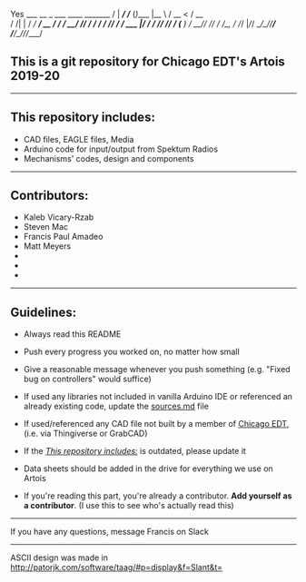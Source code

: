 

Yes
    ___         __        _         ___   ____ _______ 
   /   |  _____/ /_____  (_)____   |__ \ / __ <  / __ \
  / /| | / ___/ __/ __ \/ / ___/   __/ // / / / / /_/ /
 / ___ |/ /  / /_/ /_/ / (__  )   / __// /_/ / /\__, / 
/_/  |_/_/   \__/\____/_/____/   /____/\____/_//____/  
                                                       
   
   
                                                       
## This is a git repository for Chicago EDT's Artois 2019-20
_______________________________________________________________________________________________________________________________
## This repository includes:
* CAD files, EAGLE files, Media
* Arduino code for input/output from Spektum Radios
* Mechanisms' codes, design and components
_______________________________________________________________________________________________________________________________
## Contributors:
* Kaleb Vicary-Rzab
* Steven Mac
* Francis Paul Amadeo
* Matt Meyers
* 
* 
* 
_______________________________________________________________________________________________________________________________
## Guidelines:

* Always read this README

* Push every progress you worked on, no matter how small

* Give a reasonable message whenever you push something (e.g. "Fixed bug on controllers" would suffice)

* If used any libraries not included in vanilla Arduino IDE or referenced an already existing code, update the [sources.md](sources.md) file

* If used/referenced any CAD file not built by a member of [Chicago EDT](https://chicagoedt.org), (i.e. via Thingiverse or GrabCAD) 
 
* If the [*This repository includes:*](README.md#this-repository-includes) is outdated, please update it

* Data sheets should be added in the drive for everything we use on Artois

* If you're reading this part, you're already a contributor. **Add yourself as a contributor**. (I use this to see who's actually read this)
_______________________________________________________________________________________________________________________________
If you have any questions, message Francis on Slack
_______________________________________________________________________________________________________________________________
ASCII design was made in http://patorjk.com/software/taag/#p=display&f=Slant&t=
